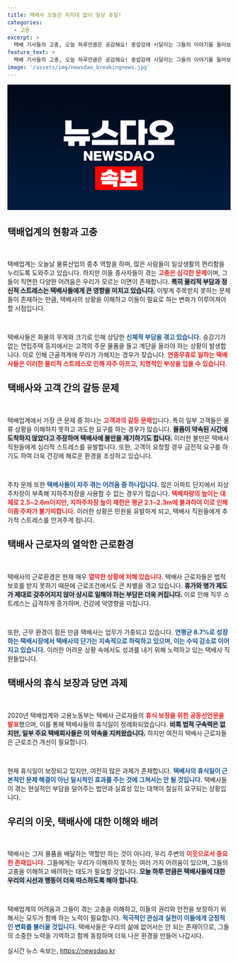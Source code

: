 ```yaml
---
title: 택배사 오늘은 지지대 없이 일상 휴일!
categories:
  - 고용
excerpt: >
  택배 기사들의 고충, 오늘 하루만큼은 공감해요! 중압감에 시달리는 그들의 이야기를 들어보세요. 이들이 힘겹게 배달하는 동안, 당신의 소중한 물건도 함께합니다!
feature_text: >
  택배 기사들의 고충, 오늘 하루만큼은 공감해요! 중압감에 시달리는 그들의 이야기를 들어보세요. 이들이 힘겹게 배달하는 동안, 당신의 소중한 물건도 함께합니다!
image: '/assets/img/newsdao_breakingnews.jpg'
---
```


<p><img src="/assets/img/newsdao_breakingnews.jpg" alt="koreaapp 속보" /></p>

<h2 data-ke-size="size26">택배업계의 현황과 고충</h2>

<p data-ke-size="size16">&nbsp;</p>

<p>택배업계는 오늘날 물류산업의 중추 역할을 하며, 많은 사람들이 일상생활의 편리함을 누리도록 도와주고 있습니다. 하지만 이들 종사자들이 겪는 <b><span style="color: #ee2323;">고충은 심각한 문제</span></b>이며, 그들이 직면한 다양한 어려움은 우리가 모르는 이면이 존재합니다. <b><span style="background-color: #21538527;">특히 물리적 부담과 정신적 스트레스는 택배사들에게 큰 영향을 미치고 있습니다.</span></b> 이렇게 주목받지 못하는 문제들이 존재하는 만큼, 택배사의 상황을 이해하고 이들이 필요로 하는 변화가 이루어져야 할 시점입니다.</p>

<p data-ke-size="size16">&nbsp;</p>

<p>택배사들은 화물의 무게와 크기로 인해 상당한 <b><span style="color: #1a5490;">신체적 부담을 겪고 있습니다.</span></b> 승강기가 없는 연립주택 등지에서는 고객의 주문 물품을 들고 계단을 올라야 하는 상황이 발생합니다. 이로 인해 근골격계에 무리가 가해지는 경우가 잦습니다. <b><span style="color: #ee2323;">연중무휴로 일하는 택배사들은 이러한 물리적 스트레스로 인해 자주 아프고, 치명적인 부상을 입을 수 있습니다.</span></b></p>

<h2 data-ke-size="size26">택배사와 고객 간의 갈등 문제</h2>

<p data-ke-size="size16">&nbsp;</p>

<p>택배업계에서 가장 큰 문제 중 하나는 <b><span style="color: #ee2323;">고객과의 갈등 문제</span></b>입니다. 특히 일부 고객들은 물류 상황을 이해하지 못하고 과도한 요구를 하는 경우가 많습니다. <b><span style="background-color: #21538527;">물품이 약속된 시간에 도착하지 않았다고 주장하며 택배사에 불만을 제기하기도 합니다.</span></b> 이러한 불만은 택배사 직원들에게 심리적 스트레스를 유발합니다. 또한, 고객이 요청할 경우 금전적 요구를 하기도 하여 더욱 건강에 해로운 환경을 조성하고 있습니다.</p>

<p data-ke-size="size16">&nbsp;</p>

<p>주차 문제 또한 <b><span style="color: #1a5490;">택배사들이 자주 겪는 어려움 중 하나입니다.</span></b> 많은 아파트 단지에서 지상 주차장이 부족해 지하주차장을 사용할 수 없는 경우가 많습니다. <b><span style="color: #ee2323;">택배차량의 높이는 대체로 2.5~2.6m이지만, 지하주차장 높이 제한은 평균 2.1~2.3m에 불과하여 이로 인해 이중 주차가 불가피합니다.</span></b> 이러한 상황은 민원을 유발하게 되고, 택배사 직원들에게 추가적 스트레스를 안겨주게 됩니다.</p>

<h2 data-ke-size="size26">택배사 근로자의 열악한 근로환경</h2>

<p data-ke-size="size16">&nbsp;</p>

<p>택배사의 근로환경은 현재 매우 <b><span style="color: #ee2323;">열악한 상황에 처해 있습니다.</span></b> 택배사 근로자들은 법적 보호를 받지 못하기 때문에 근로조건에서도 큰 차별을 겪고 있습니다. <b><span style="background-color: #21538527;">휴가와 병가 제도가 제대로 갖추어지지 않아 상시로 일해야 하는 부담은 더욱 커집니다.</span></b> 이로 인해 직무 스트레스는 급격하게 증가하며, 건강에 악영향을 미칩니다.</p>

<p data-ke-size="size16">&nbsp;</p>

<p>또한, 근무 환경이 힘든 만큼 택배사는 업무가 가중되고 있습니다. <b><span style="color: #1a5490;">연평균 8.7%로 성장하는 택배시장에서 택배사의 단가는 지속적으로 하락하고 있으며, 이는 수익 감소로 이어지고 있습니다.</span></b> 이러한 어려운 상황 속에서도 성과를 내기 위해 노력하고 있는 택배사 직원들입니다.</p>

<h2 data-ke-size="size26">택배사의 휴식 보장과 당면 과제</h2>

<p data-ke-size="size16">&nbsp;</p>

<p>2020년 택배업계와 고용노동부는 택배사 근로자들의 <b><span style="color: #ee2323;">휴식 보장을 위한 공동선언문을 발표</span></b>했으며, 이를 통해 택배사들의 휴식일이 정례화되었습니다. <b><span style="background-color: #21538527;">비록 법적 구속력은 없지만, 일부 주요 택배회사들은 이 약속을 지켜왔습니다.</span></b> 하지만 여전히 택배사 근로자들은 근로조건 개선이 필요합니다.</p>

<p data-ke-size="size16">&nbsp;</p>

<p>현재 휴식일이 보장되고 있지만, 여전히 많은 과제가 존재합니다. <b><span style="color: #1a5490;">택배사의 휴식일이 근본적인 문제 해결이 아닌 일시적인 효과를 주는 것에 그쳐서는 안 될 것입니다.</span></b> 택배사들이 겪는 현실적인 부담을 덜어주는 법안과 실효성 있는 대책이 절실히 요구되는 상황입니다.</p>

<h2 data-ke-size="size26">우리의 이웃, 택배사에 대한 이해와 배려</h2>

<p data-ke-size="size16">&nbsp;</p>

<p>택배사는 그저 물품을 배달하는 역할만 하는 것이 아니라, 우리 주변의 <b><span style="color: #ee2323;">이웃으로서 중요한 존재입니다.</span></b> 그들에게는 우리가 이해하지 못하는 여러 가지 어려움이 있으며, 그들의 고충을 이해하고 배려하는 태도가 필요할 것입니다. <b><span style="background-color: #21538527;">오늘 하루 만큼은 택배사들에 대한 우리의 시선과 행동이 더욱 따스하도록 해야 합니다.</span></b></p>

<p data-ke-size="size16">&nbsp;</p>

<p>택배업계의 어려움과 그들이 겪는 고충을 이해하고, 이들의 권리와 안전을 보장하기 위해서는 모두가 함께 하는 노력이 필요합니다. <b><span style="color: #1a5490;">적극적인 관심과 실천이 이들에게 긍정적인 변화를 불러올 것입니다.</span></b> 택배사들은 우리의 삶에 없어서는 안 되는 존재이므로, 그들의 소중한 노력을 기억하고 함께 동참하며 더욱 나은 환경을 만들어 나갑시다.</p>
실시간 뉴스 속보는, <a href="https://newsdao.kr" rel="dofollow">https://newsdao.kr</a>


